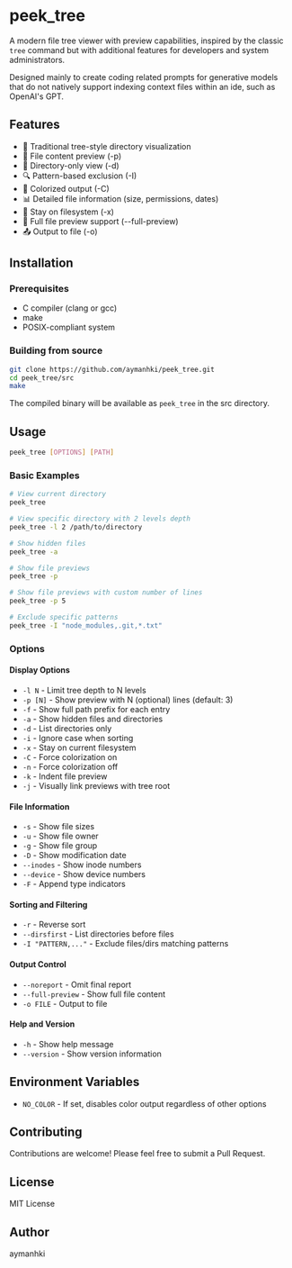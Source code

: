 # peek_tree

A modern file tree viewer with preview capabilities, inspired by the classic `tree` command but with additional features for developers and system administrators.

Designed mainly to create coding related prompts for generative models that do not natively support indexing context files within an ide, such as OpenAI's GPT.

## Features

- 🌲 Traditional tree-style directory visualization
- 👀 File content preview (-p)
- 📂 Directory-only view (-d)
- 🔍 Pattern-based exclusion (-I)
- 🎨 Colorized output (-C)
- 📊 Detailed file information (size, permissions, dates)
- 🔗 Stay on filesystem (-x)
- 📝 Full file preview support (--full-preview)
- 📤 Output to file (-o)

## Installation

### Prerequisites

- C compiler (clang or gcc)
- make
- POSIX-compliant system

### Building from source

```bash
git clone https://github.com/aymanhki/peek_tree.git
cd peek_tree/src
make
```

The compiled binary will be available as `peek_tree` in the src directory.

## Usage

```bash
peek_tree [OPTIONS] [PATH]
```

### Basic Examples

```bash
# View current directory
peek_tree

# View specific directory with 2 levels depth
peek_tree -l 2 /path/to/directory

# Show hidden files
peek_tree -a

# Show file previews
peek_tree -p

# Show file previews with custom number of lines
peek_tree -p 5

# Exclude specific patterns
peek_tree -I "node_modules,.git,*.txt"
```

### Options

#### Display Options
- `-l N` - Limit tree depth to N levels
- `-p [N]` - Show preview with N (optional) lines (default: 3)
- `-f` - Show full path prefix for each entry
- `-a` - Show hidden files and directories
- `-d` - List directories only
- `-i` - Ignore case when sorting
- `-x` - Stay on current filesystem
- `-C` - Force colorization on
- `-n` - Force colorization off
- `-k` - Indent file preview
- `-j` - Visually link previews with tree root

#### File Information
- `-s` - Show file sizes
- `-u` - Show file owner
- `-g` - Show file group
- `-D` - Show modification date
- `--inodes` - Show inode numbers
- `--device` - Show device numbers
- `-F` - Append type indicators

#### Sorting and Filtering
- `-r` - Reverse sort
- `--dirsfirst` - List directories before files
- `-I "PATTERN,..."` - Exclude files/dirs matching patterns

#### Output Control
- `--noreport` - Omit final report
- `--full-preview` - Show full file content
- `-o FILE` - Output to file

#### Help and Version
- `-h` - Show help message
- `--version` - Show version information

## Environment Variables

- `NO_COLOR` - If set, disables color output regardless of other options

## Contributing

Contributions are welcome! Please feel free to submit a Pull Request.

## License

MIT License

## Author

aymanhki


